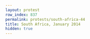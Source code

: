 ```yaml
---
layout: protest
row_index: 837
permalink: protests/south-africa-44
title: South Africa, January 2014
hidden: true
---
```

